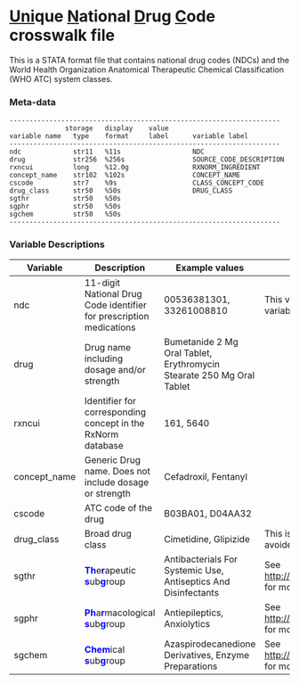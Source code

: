 # <span style="text-decoration:underline;">Uni</span>que <span style="text-decoration:underline;">N</span>ational <span style="text-decoration:underline;">D</span>rug <span style="text-decoration:underline;">C</span>ode  crosswalk file

This is a STATA format file that contains national drug codes (NDCs) and the World Health Organization Anatomical Therapeutic Chemical Classification (WHO ATC) system classes.

### Meta-data    

    --------------------------------------------------------------------
                  storage   display    value
    variable name   type    format     label      variable label
    --------------------------------------------------------------------
    ndc             str11   %11s                  NDC
    drug            str256  %256s                 SOURCE_CODE_DESCRIPTION
    rxncui          long    %12.0g                RXNORM_INGREDIENT
    concept_name    str102  %102s                 CONCEPT_NAME
    cscode          str7    %9s                   CLASS_CONCEPT_CODE
    drug_class      str50   %50s                  DRUG_CLASS
    sgthr           str50   %50s                  
    sgphr           str50   %50s                  
    sgchem          str50   %50s                  
    --------------------------------------------------------------------

### Variable Descriptions

| Variable     | Description                                                         | Example values                                                        | Notes                                                                                                                                      |   |
|--------------|---------------------------------------------------------------------|-----------------------------------------------------------------------|--------------------------------------------------------------------------------------------------------------------------------------------|---|
| ndc          | 11-digit National Drug Code identifier for prescription medications | 00536381301, 33261008810                                              | This variable should always be maintained as a string/character variable                                                                   |   |
| drug         | Drug name including dosage and/or strength                          | Bumetanide 2 Mg Oral Tablet,  Erythromycin Stearate 250 Mg Oral Tablet |                                                                                                                                            |   |
| rxncui       | Identifier for corresponding concept in the RxNorm database         | 161, 5640                                                             |                                                                                                                                            |   |
| concept_name | Generic Drug name. Does not include dosage or strength              | Cefadroxil, Fentanyl                                                  |                                                                                                                                            |   |
| cscode       | ATC code of the drug                                                | B03BA01, D04AA32                                                      |                                                                                                                                            |   |
| drug_class   | Broad drug class                                                    | Cimetidine, Glipizide                                                 | This is a very broad drug classification and for most intents shohuld be avoided. This is very closely related to `concept_name` variable. |   |
| sgthr        | <font color="blue">**Th**</font>e<font color="blue">**r**</font>apeutic <font color="blue">**s**</font>ub<font color="blue">**g**</font>roup                                | Antibacterials For Systemic Use, Antiseptics And Disinfectants        | See http://apps.who.int/medicinedocs/en/d/Js4876e/6.2.html#Js4876e.6.2 for more details                                                    |   |
| sgphr        | <font color="blue">**Ph**</font>a<font color="blue">**r**</font>macological <font color="blue">**s**</font>ub<font color="blue">**g**</font>roup                            | Antiepileptics, Anxiolytics                                           | See http://apps.who.int/medicinedocs/en/d/Js4876e/6.2.html#Js4876e.6.2 for more details                                                    |   |
| sgchem       | <font color="blue">**Chem**</font>ical <font color="blue">**s**</font>ub<font color="blue">**g**</font>roup                                       | Azaspirodecanedione Derivatives, Enzyme Preparations                  | See http://apps.who.int/medicinedocs/en/d/Js4876e/6.2.html#Js4876e.6.2 for more details                                                    |   |

